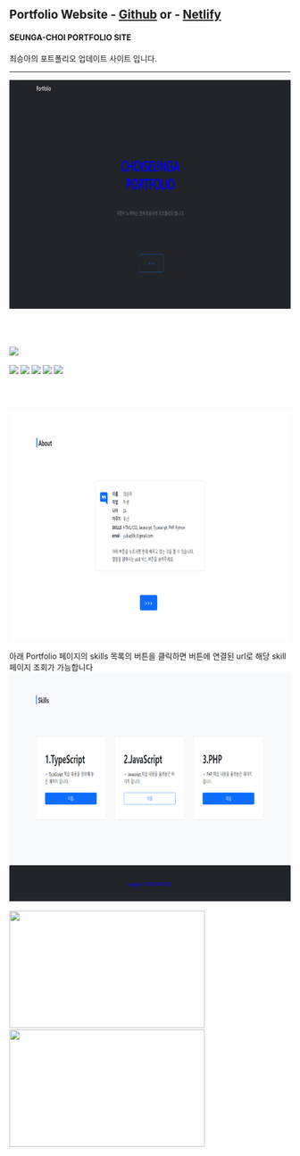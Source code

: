 ##  Portfolio Website - <a href="https://seungachoi0925.github.io/HTML-CSS/">Github</a> or - <a href="https://sample-seungachoi0925.netlify.app/">Netlify</a>

#### SEUNGA-CHOI PORTFOLIO SITE
최승아의 포트폴리오 업데이트 사이트 입니다.

<hr>






<img src="images\p화면.png" width="760" height="410">

  <BR><BR><BR>
<img src="https://img.shields.io/badge/SKILLS-0288D1?style=flat-square&logo=BookStackColor=red"/>
  
<img src="https://img.shields.io/badge/HTML5-E34F2?style=flat&logo=HTML5&logoColor=blue"/>
<img src="https://img.shields.io/badge/CSS3-1572B6?style=flat&logo=CSS3&logoColor=yello"/>
<img src="https://img.shields.io/badge/JavaScript-F7DF1E?style=flat&logo=JavaScript&logoColor=white"/>
  
<img src="https://img.shields.io/badge/PHP-777BB4?style=flat&logo=PHP&logoColor=PINK"/>
<img src="https://img.shields.io/badge/TypeScript-3178C6?style=flat&logo=TypeScript&logoColor=green"/>


  <BR><BR><BR>
 <img src="images\p2.png" width="760" height="410"><br>
    
 아래 Portfolio 페이지의 skills 목록의 버튼을 클릭하면 버튼에 연결된 url로 해당 skill 페이지 조회가 가능합니다<br>
<img src="images\p3.png" width="760" height="410"><br>


<img src="https://user-images.githubusercontent.com/112832677/204165081-c701e840-b584-4ff1-8684-66087ab7af58.png" width="350" height="210"> <img src="https://user-images.githubusercontent.com/112832677/204165087-1cead5aa-9a10-4d63-8203-9bf03b96d8d7.png" width="350" height="210"> <br><br>

